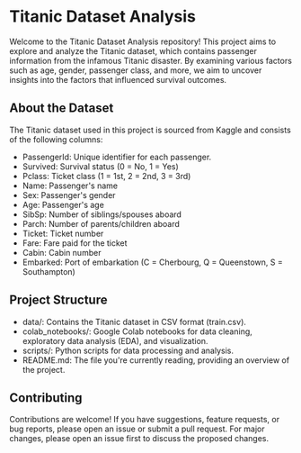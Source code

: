 # Titanic Dataset Analysis
Welcome to the Titanic Dataset Analysis repository! This project aims to explore and analyze the Titanic dataset, which contains passenger information from the infamous Titanic disaster. By examining various factors such as age, gender, passenger class, and more, we aim to uncover insights into the factors that influenced survival outcomes.

## About the Dataset
The Titanic dataset used in this project is sourced from Kaggle and consists of the following columns:

- PassengerId: Unique identifier for each passenger.
- Survived: Survival status (0 = No, 1 = Yes)
- Pclass: Ticket class (1 = 1st, 2 = 2nd, 3 = 3rd)
- Name: Passenger's name
- Sex: Passenger's gender
- Age: Passenger's age
- SibSp: Number of siblings/spouses aboard
- Parch: Number of parents/children aboard
- Ticket: Ticket number
- Fare: Fare paid for the ticket
- Cabin: Cabin number
- Embarked: Port of embarkation (C = Cherbourg, Q = Queenstown, S = Southampton)

## Project Structure
- data/: Contains the Titanic dataset in CSV format (train.csv).
- colab_notebooks/: Google Colab notebooks for data cleaning, exploratory data analysis (EDA), and visualization.
- scripts/: Python scripts for data processing and analysis.
- README.md: The file you're currently reading, providing an overview of the project.

## Contributing
Contributions are welcome! If you have suggestions, feature requests, or bug reports, please open an issue or submit a pull request. For major changes, please open an issue first to discuss the proposed changes.
